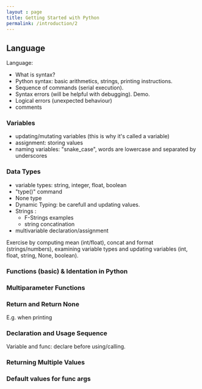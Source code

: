 ```yaml
---
layout : page
title: Getting Started with Python
permalink: /introduction/2
---
```


## Language

Language:

- What is syntax?
- Python syntax: basic arithmetics, strings, printing instructions.
- Sequence of commands (serial execution).
- Syntax errors (will be helpful with debugging). Demo.
- Logical errors (unexpected behaviour)
- comments

### Variables

- updating/mutating variables (this is why it's called a variable)
- assignment: storing values
- naming variables: "snake_case", words are lowercase and separated by underscores

### Data Types

- variable types: string, integer, float, boolean
- "type()" command
- None type
- Dynamic Typing: be carefull and updating values.
- Strings :
  - F-Strings examples
  - string concatination
- multivariable declaration/assignment

Exercise by computing mean (int/float), concat and format (strings/numbers),
examining variable types and updating variables (int, float, string, None,
boolean).  

### Functions (basic) & Identation in Python

### Multiparameter Functions

### Return and Return None

E.g. when printing

### Declaration and Usage Sequence

Variable and func: declare before using/calling.

### Returning Multiple Values

### Default values for func args
